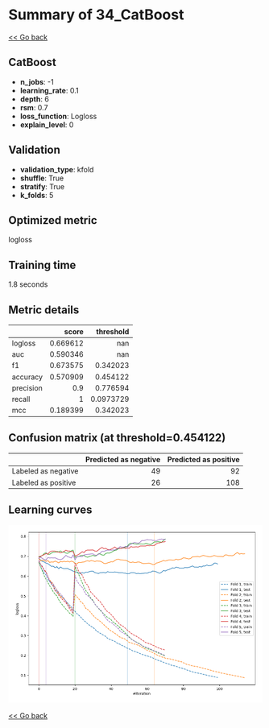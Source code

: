 # Summary of 34_CatBoost

[<< Go back](../README.md)


## CatBoost
- **n_jobs**: -1
- **learning_rate**: 0.1
- **depth**: 6
- **rsm**: 0.7
- **loss_function**: Logloss
- **explain_level**: 0

## Validation
 - **validation_type**: kfold
 - **shuffle**: True
 - **stratify**: True
 - **k_folds**: 5

## Optimized metric
logloss

## Training time

1.8 seconds

## Metric details
|           |    score |   threshold |
|:----------|---------:|------------:|
| logloss   | 0.669612 | nan         |
| auc       | 0.590346 | nan         |
| f1        | 0.673575 |   0.342023  |
| accuracy  | 0.570909 |   0.454122  |
| precision | 0.9      |   0.776594  |
| recall    | 1        |   0.0973729 |
| mcc       | 0.189399 |   0.342023  |


## Confusion matrix (at threshold=0.454122)
|                     |   Predicted as negative |   Predicted as positive |
|:--------------------|------------------------:|------------------------:|
| Labeled as negative |                      49 |                      92 |
| Labeled as positive |                      26 |                     108 |

## Learning curves
![Learning curves](learning_curves.png)

[<< Go back](../README.md)
